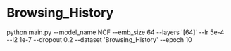 # Browsing_History


python main.py --model_name NCF --emb_size 64 --layers '[64]' --lr 5e-4 --l2 1e-7 --dropout 0.2 --dataset 'Browsing_History' --epoch 10